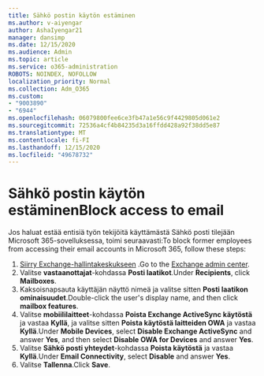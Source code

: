 ```yaml
---
title: Sähkö postin käytön estäminen
ms.author: v-aiyengar
author: AshaIyengar21
manager: dansimp
ms.date: 12/15/2020
ms.audience: Admin
ms.topic: article
ms.service: o365-administration
ROBOTS: NOINDEX, NOFOLLOW
localization_priority: Normal
ms.collection: Adm_O365
ms.custom:
- "9003890"
- "6944"
ms.openlocfilehash: 06079800fee6ce3fb47a1e56c9f4429805d061e2
ms.sourcegitcommit: 72536a4cf4b84235d3a16ffdd428a92f38dd5e87
ms.translationtype: MT
ms.contentlocale: fi-FI
ms.lasthandoff: 12/15/2020
ms.locfileid: "49678732"
---
```

# <a name="block-access-to-email"></a><span data-ttu-id="f6eba-102">Sähkö postin käytön estäminen</span><span class="sxs-lookup"><span data-stu-id="f6eba-102">Block access to email</span></span>

<span data-ttu-id="f6eba-103">Jos haluat estää entisiä työn tekijöitä käyttämästä Sähkö posti tilejään Microsoft 365-sovelluksessa, toimi seuraavasti:</span><span class="sxs-lookup"><span data-stu-id="f6eba-103">To block former employees from accessing their email accounts in Microsoft 365, follow these steps:</span></span>

1. <span data-ttu-id="f6eba-104">[Siirry Exchange-hallintakeskukseen](https://go.microsoft.com/fwlink/?linkid=2138629) .</span><span class="sxs-lookup"><span data-stu-id="f6eba-104">Go to the [Exchange admin center](https://go.microsoft.com/fwlink/?linkid=2138629).</span></span>
1. <span data-ttu-id="f6eba-105">Valitse **vastaanottajat**-kohdassa **Posti laatikot**.</span><span class="sxs-lookup"><span data-stu-id="f6eba-105">Under **Recipients**, click **Mailboxes**.</span></span>
1. <span data-ttu-id="f6eba-106">Kaksoisnapsauta käyttäjän näyttö nimeä ja valitse sitten **Posti laatikon ominaisuudet**.</span><span class="sxs-lookup"><span data-stu-id="f6eba-106">Double-click the user's display name, and then click **mailbox features**.</span></span>
1. <span data-ttu-id="f6eba-107">Valitse **mobiililaitteet**-kohdassa **Poista Exchange ActiveSync käytöstä** ja vastaa **Kyllä**, ja valitse sitten **Poista käytöstä laitteiden OWA** ja vastaa **Kyllä**.</span><span class="sxs-lookup"><span data-stu-id="f6eba-107">Under **Mobile Devices**, select **Disable Exchange ActiveSync** and answer **Yes**, and then select **Disable OWA for Devices** and answer **Yes**.</span></span>
1. <span data-ttu-id="f6eba-108">Valitse **Sähkö posti yhteydet**-kohdassa **Poista käytöstä** ja vastaa **Kyllä**.</span><span class="sxs-lookup"><span data-stu-id="f6eba-108">Under **Email Connectivity**, select **Disable** and answer **Yes**.</span></span>
1. <span data-ttu-id="f6eba-109">Valitse **Tallenna**.</span><span class="sxs-lookup"><span data-stu-id="f6eba-109">Click **Save**.</span></span>
